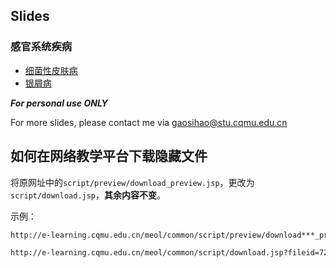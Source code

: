 ## Slides
### 感官系统疾病
  - [细菌性皮肤病](assets/细菌性皮肤病.ppt)  
  - [银屑病](assets/银屑病.pptx)  

***For personal use ONLY***

For more slides, please contact me via  [gaosihao@stu.cqmu.edu.cn](mailto:gaosihao@stu.cqmu.edu.cn)

## 如何在网络教学平台下载隐藏文件
将原网址中的`script/preview/download_preview.jsp`，更改为`script/download.jsp`，**其余内容不变**。

示例：

```html
http://e-learning.cqmu.edu.cn/meol/common/script/preview/download***_preview***.jsp?fileid=721570&resid=156649&lid=1730
```

```html
http://e-learning.cqmu.edu.cn/meol/common/script/download.jsp?fileid=721570&resid=156649&lid=1730
```
